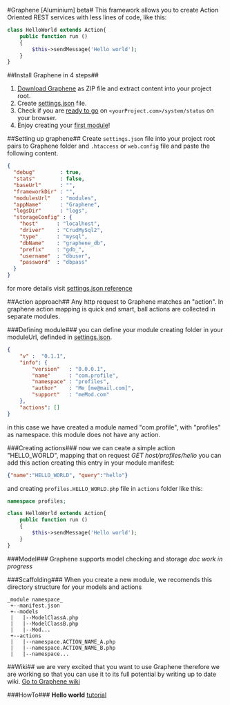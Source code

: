 #Graphene [Aluminium] beta#
This framework allows you to create Action Oriented REST services with less lines of code, like this:
```PHP
class HelloWorld extends Action{
	public function run ()
	{
		$this->sendMessage('Hello world');
	}
}
```

##Install Graphene in 4 steps##
1. [Download Graphene](https://github.com/marcomag89/Graphene/releases/latest) as ZIP file and extract content into your project root.
2. Create [settings.json](#setting-up-graphene) file.
3. Check if you are [ready to go](https://github.com/marcomag89/Graphene/wiki#ready-to-go) on `<yourProject.com>/system/status` on your browser.
4. Enjoy creating your [first module](https://github.com/marcomag89/Graphene/wiki/Hello-World-tutorial)!

##Setting up graphene##
Create `settings.json` file into your project root pairs to Graphene folder and `.htaccess` or `web.config` file and paste the following content.

```JSON
{
  "debug"        : true,
  "stats"        : false,
  "baseUrl"      : "",
  "frameworkDir" : "",
  "modulesUrl"   : "modules",
  "appName"      : "Graphene",
  "logsDir"      : "logs",
  "storageConfig" : {
    "host"      : "localhost",
    "driver"    : "CrudMySql2",
    "type"      : "mysql",
    "dbName"    : "graphene_db",
    "prefix"    : "gdb_",
    "username"  : "dbuser",
    "password"  : "dbpass"
  }
}
```
for more details visit [settings.json reference](https://github.com/marcomag89/Graphene/wiki/settings.json)

##Action approach##
Any http request to Graphene matches an "action". In graphene action mapping is quick and smart, ball actions are collected in separate modules.

###Defining module###
you can define your module creating folder in your moduleUrl, definded in [settings.json](#setting-up-graphene).

```JSON
{
    "v" :  "0.1.1",
    "info": {
        "version"   : "0.0.0.1",
        "name"      : "com.profile",
        "namespace" : "profiles",
        "author"    : "Me [me@mail.com]",
        "support"   : "meMod.com"
    },
    "actions": []
}
```
in this case we have created a module named "com.profile", with "profiles" as namespace.
this module does not have any action.

###Creating actions###
now we can ceate a simple action "HELLO_WORLD", mapping that on request *GET host/profiles/hello*
you can add this action creating this entry in your module manifest:
```JSON
{"name":"HELLO_WORLD", "query":"hello"}
```
and creating `profiles.HELLO_WORLD.php` file in `actions` folder like this:
```PHP
namespace profiles;

class HelloWorld extends Action{
    public function run ()
    {
        $this->sendMessage('Hello world');
    }
}
```
###Model###
Graphene supports model checking and storage
_doc work in progress_

###Scaffolding###
When you create a new module, we recomends this directory structure for your models and actions
```
_module namespace_
 +--manifest.json
 +--models
 |   |--ModelClassA.php 
 |   |--ModelClassB.php 
 |   |--Mod...
 +--actions
 |   |--namespace.ACTION_NAME_A.php 
 |   |--namespace.ACTION_NAME_B.php
 |   |--namespace...
```


##Wiki##
we are very excited that you want to use Graphene therefore we are working so that you can use it to its full potential by writing up to date wiki.
[Go to Graphene wiki](https://github.com/marcomag89/Graphene/wiki)

###HowTo###
**Hello world** [tutorial](https://github.com/marcomag89/Graphene/wiki/Hello-World-tutorial)
